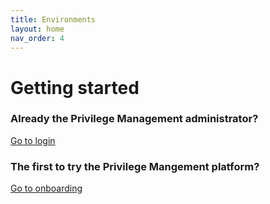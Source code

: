 ```yaml
---
title: Environments
layout: home
nav_order: 4
---
```


# Getting started

### Already the Privilege Management administrator?

<a href="https://netseidbroker.dk/privileges#/home" target="_blank">Go to login</a>

### The first to try the Privilege Mangement platform?

<a href="https://netseidbroker.dk/privileges#/onboarding" target="_blank">Go to onboarding</a>
